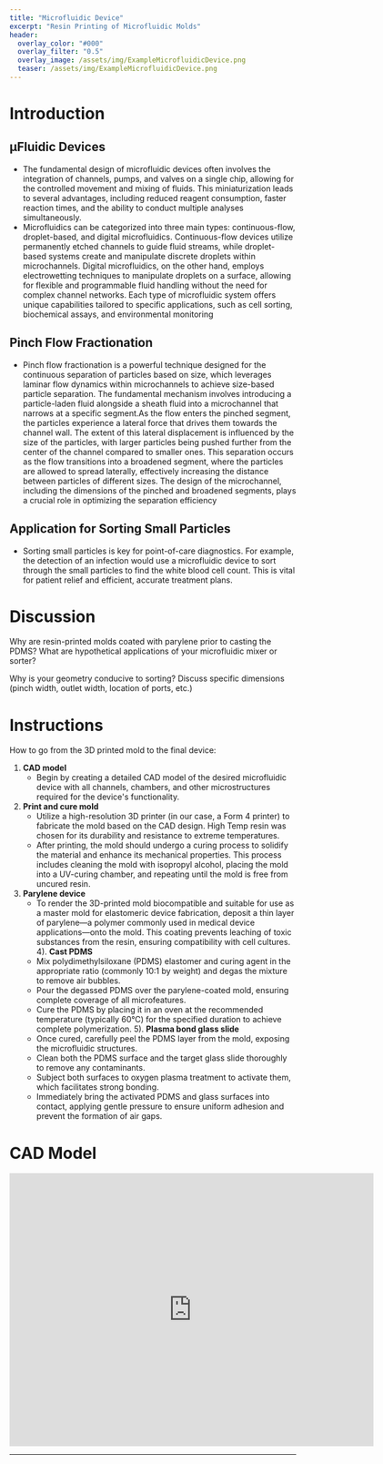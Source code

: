 ```yaml
---
title: "Microfluidic Device"
excerpt: "Resin Printing of Microfluidic Molds" 
header:
  overlay_color: "#000"
  overlay_filter: "0.5"
  overlay_image: /assets/img/ExampleMicrofluidicDevice.png
  teaser: /assets/img/ExampleMicrofluidicDevice.png
--- 
```


# Introduction
## μFluidic Devices
- The fundamental design of microfluidic devices often involves the integration of channels, pumps, and valves on a single chip, allowing for the controlled movement and mixing of fluids. This miniaturization leads to several advantages, including reduced reagent consumption, faster reaction times, and the ability to conduct multiple analyses simultaneously. 
- Microfluidics can be categorized into three main types: continuous-flow, droplet-based, and digital microfluidics. Continuous-flow devices utilize permanently etched channels to guide fluid streams, while droplet-based systems create and manipulate discrete droplets within microchannels. Digital microfluidics, on the other hand, employs electrowetting techniques to manipulate droplets on a surface, allowing for flexible and programmable fluid handling without the need for complex channel networks. Each type of microfluidic system offers unique capabilities tailored to specific applications, such as cell sorting, biochemical assays, and environmental monitoring 

## Pinch Flow Fractionation
- Pinch flow fractionation is a powerful technique designed for the continuous separation of particles based on size, which  leverages laminar flow dynamics within microchannels to achieve size-based particle separation. The fundamental mechanism involves introducing a particle-laden fluid alongside a sheath fluid into a microchannel that narrows at a specific segment.As the flow enters the pinched segment, the particles experience a lateral force that drives them towards the channel wall. The extent of this lateral displacement is influenced by the size of the particles, with larger particles being pushed further from the center of the channel compared to smaller ones. This separation occurs as the flow transitions into a broadened segment, where the particles are allowed to spread laterally, effectively increasing the distance between particles of different sizes. The design of the microchannel, including the dimensions of the pinched and broadened segments, plays a crucial role in optimizing the separation efficiency

## Application for Sorting Small Particles
- Sorting small particles is key for point-of-care diagnostics. For example, the detection of an infection would use a microfluidic device to sort through the small particles to find the white blood cell count. This is vital for patient relief and efficient, accurate treatment plans.

# Discussion 
Why are resin-printed molds coated with parylene prior to casting the PDMS? What are hypothetical applications of your microfluidic mixer or sorter?

Why is your geometry conducive to sorting? Discuss specific dimensions (pinch width, outlet width, location of ports, etc.)

# Instructions  
How to go from the 3D printed mold to the final device:
1. **CAD model**
    - Begin by creating a detailed CAD model of the desired microfluidic device with all channels, chambers, and other microstructures required for the device's functionality.
2. **Print and cure mold**
    - Utilize a high-resolution 3D printer (in our case, a Form 4 printer) to fabricate the mold based on the CAD design. High Temp resin was chosen for its durability and resistance to extreme temperatures. 
    - After printing, the mold should undergo a curing process to solidify the material and enhance its mechanical properties. This process includes cleaning the mold with isopropyl alcohol, placing the mold into a UV-curing chamber, and repeating until the mold is free from uncured resin.
3. **Parylene device**
    - To render the 3D-printed mold biocompatible and suitable for use as a master mold for elastomeric device fabrication, deposit a thin layer of parylene—a polymer commonly used in medical device applications—onto the mold. This coating prevents leaching of toxic substances from the resin, ensuring compatibility with cell cultures.​
4). **Cast PDMS**
    - Mix polydimethylsiloxane (PDMS) elastomer and curing agent in the appropriate ratio (commonly 10:1 by weight) and degas the mixture to remove air bubbles.​
    - Pour the degassed PDMS over the parylene-coated mold, ensuring complete coverage of all microfeatures.​
    - Cure the PDMS by placing it in an oven at the recommended temperature (typically 60°C) for the specified duration to achieve complete polymerization.
5). **Plasma bond glass slide**
    - Once cured, carefully peel the PDMS layer from the mold, exposing the microfluidic structures.​
    - Clean both the PDMS surface and the target glass slide thoroughly to remove any contaminants.​
    - Subject both surfaces to oxygen plasma treatment to activate them, which facilitates strong bonding.​
    - Immediately bring the activated PDMS and glass surfaces into contact, applying gentle pressure to ensure uniform adhesion and prevent the formation of air gaps.

# CAD Model

<iframe src="https://vanderbilt643.autodesk360.com/shares/public/SH286ddQT78850c0d8a4e82600be13efa8e4?mode=embed" width="640" height="480" allowfullscreen="true" webkitallowfullscreen="true" mozallowfullscreen="true"  frameborder="0"></iframe>

---



